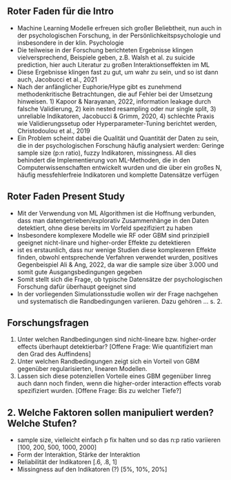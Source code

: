 ## Roter Faden für die Intro
 - Machine Learning Modelle erfreuen sich großer Beliebtheit, nun auch in der psychologischen Forschung, in der Persönlichkeitspsychologie und insbesondere in der klin. Psychologie
 - Die teilweise in der Forschung berichteten Ergebnisse klingen vielversprechend, Beispiele geben, z.B. Walsh et al. zu suicide prediction, hier auch Literatur zu großen Interaktionseffekten im ML
 - Diese Ergebnisse klingen fast zu gut, um wahr zu sein, und so ist dann auch, Jacobucci et al., 2021
 - Nach der anfänglicher Euphorie/Hype gibt es zunehmend methodenkritische Betrachtungen, die auf Fehler bei der Umsetzung hinweisen. 1) Kapoor & Narayanan, 2022, information leakage durch falsche Validierung, 2) kein nested resampling oder nur single split, 3) unreliable Indikatoren, Jacobucci & Grimm, 2020, 4) schlechte Praxis wie Validierungssetup oder Hyperparameter-Tuning berichtet werden, Christodoulou et al., 2019
 - Ein Problem scheint dabei die Qualität und Quantität der Daten zu sein, die in der psychologischen Forschung häufig analysiert werden: Geringe sample size (p:n ratio), fuzzy Indikatoren, missingness. All dies behindert die Implementierung von ML-Methoden, die in den Computerwissenschaften entwickelt wurden und die über ein großes N, häufig messfehlerfreie Indikatoren und komplette Datensätze verfügen
 
## Roter Faden Present Study
 - Mit der Verwendung von ML Algorithmen ist die Hoffnung verbunden, dass man datengetrieben/explorativ Zusammenhänge in den Daten detektiert, ohne diese bereits im Vorfeld spezifiziert zu haben
 - Insbesondere komplexere Modelle wie RF oder GBM sind prinzipiell geeignet nicht-linare und higher-order Effekte zu detektieren
 - ist es erstaunlich, dass nur wenige Studien diese komplexeren Effekte finden, obwohl entsprechende Verfahren verwendet wurden, positives Gegenbeispiel Ali & Ang, 2022, da war die sample size über 3.000 und somit gute Ausgangsbedingungen gegeben
 - Somit stellt sich die Frage, ob typische Datensätze der psychologischen Forschung dafür überhaupt geeignet sind
 - In der vorliegenden Simulationsstudie wollen wir der Frage nachgehen und systematisch die Randbedingungen variieren. Dazu gehören ... s. 2.
 
 ## Forschungsfragen
 1. Unter welchen Randbedingungen sind nicht-lineare bzw. higher-order effects überhaupt detektierbar? [Offene Frage: Wie quantifiziert man den Grad des Auffindens]
 2. Unter welchen Randbedingungen zeigt sich ein Vorteil von GBM gegenüber regularisierten, linearen Modellen.
 3. Lassen sich diese potenziellen Vorteile eines GBM gegenüber linreg auch dann noch finden, wenn die higher-order interaction effects vorab spezifiziert wurden.  [Offene Frage: Bis zu welcher Tiefe?]
 
## 2. Welche Faktoren sollen manipuliert werden? Welche Stufen?
 - sample size, vielleicht einfach p fix halten und so das n:p ratio variieren [100, 200, 500, 1000, 2000]
 - Form der Interaktion, Stärke der Interaktion
 - Reliabilität der Indikatoren [.6, .8, 1]
 - Missingness auf den Indikatoren (?) [5%, 10%, 20%]
